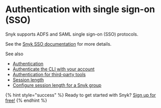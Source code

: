 # Authentication with single sign-on \(SSO\)

Snyk supports ADFS and SAML single sign-on \(SSO\) protocols.

See the [Snyk SSO documentation](https://snyk.gitbook.io/user-docs/user-and-group-management/setting-up-sso-for-authentication) for more details.

See also

* [Authentication](https://support.snyk.io/hc/articles/360004008218#UUID-dc492e8e-afe3-4db1-4ce1-bf9897345540)
* [Authenticate the CLI with your account](https://support.snyk.io/hc/articles/360004008258#UUID-4f46843c-174d-f448-cadf-893cfd7dd858)
* [Authentication for third-party tools](https://support.snyk.io/hc/articles/360004037537#UUID-0946ea4d-0119-1370-efa5-125cfbc11bda)
* [Session length](https://support.snyk.io/hc/articles/360004008358#UUID-9b188358-274d-696d-528a-0224ad9355fd)
* [Configure session length for a Snyk group](https://support.snyk.io/hc/articles/360004008358#UUID-691ff365-30db-6c79-49f2-3280b51d6cb0)

{% hint style="success" %}
Ready to get started with Snyk? [Sign up for free!](https://snyk.io/login?cta=sign-up&loc=footer&page=support_docs_page)
{% endhint %}

